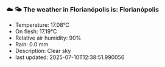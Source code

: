 ### ☁️ 🌤️  The weather in Florianópolis is: Florianópolis

- Temperature: 17.08°C
- On flesh: 17.19°C
- Relative air humidity: 90%
- Rain: 0.0 mm
- Description: Clear sky
- last updated: 2025-07-10T12:38:51.990056
